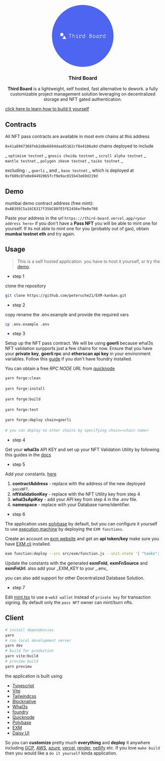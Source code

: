 <p align="center">
    <img src="./src/assets/vector/default.svg" height="200" style="border-radius:50%">
</p>
<div align="center">
  <h3 align="center">
  Third Board
  </h3>
</div>

<div align="center">

**Third Board** is a lightweight, self hosted, fast alternative to dework. a fully customizable project management solution leveraging on decentralized storage and NFT gated authentication.

</div>

[click here to learn how to build it yourself](https://mirror.xyz/anyaogu.eth/Pf__G5CTqExqXYpbrjQcUfr6mMiJaDf1GCGMAn7TWro)

## Contracts

All NFT pass contracts are available in most evm chains at this address

`0x41a8947368feb2d8e6694daa05162cf8e4106a9d`
chains deployed to include

_ `optimism testnet` _ `gnosis choida testnet` _ `scroll alpha testnet` _ `mantle testnet` _ `polygon zkevm testnet` _ `taiko testnet` \_

excluding : _ `goerli` _ and _ `base testnet` _ which is deployed at `0xf609c8fe0e04492065fcf9e9ac015b43e69d219d`

## Demo

mumbai demo contract address (free mint): `0xAB395C5a16C6317f35bC88fE5fE2456ef9e0e708`

Paste your address in the url `https:://third-board.vercel.app/<your address here>`
if you don't have a **Pass NFT** you will be able to mint one for yourself.
If its not able to mint one for you (probably out of gas), obtain **mumbai testnet eth** and try again.

## Usage

> This is a self hosted application.
> you have to host it yourself, or try the [demo](https://third-board.vercel.app).

- step 1

clone the repository

```sh
git clone https://github.com/peteruche21/EXM-kanban.git
```

- step 2

copy rename the .env.example and provide the required vars

```sh
cp .env.example .env
```

- step 3

Setup up the NFT pass contract.
We will be using **goerli** because whal3s NFT validation surpports just a few chains for now.
Ensure that you have your **private key**, **goerli rpc** and **etherscan api key** in your environment variables.
Follow this [guide](https://book.getfoundry.sh/getting-started/installation) if you don't have foundry installed.

You can obtain a free _RPC NODE URL_ from [quicknode](https://www.quicknode.com/)

```sh
yarn forge:clean

yarn forge:install

yarn forge:build

yarn forge:test

yarn forge:deploy chain=goerli

# you can deploy to other chains by specifying chain=<chain name>
```

- step 4

Get your **whal3s** API KEY and set up your NFT Validation Utility by following this guides in the [docs](https://docs.whal3s.xyz/)

- step 5

Add your constants. [here](./src/constants/index.ts)

1. **contractAddress** - replace with the address of the new deployed `passNFT`.
2. **nftValidationKey** - replace with the NFT Utility key from step 4
3. **whal3sApiKey** - add your API key from step 4 in the _.env_ file.
4. **namespace** - replace with your Database name/identifier.

- step 6

The application uses [polybase](https://polybase.xyz) by default, but you can configure it yourself to use [execution machine](https://exm.dev)
by deploying the `EXM functions`.

Create an account on [exm website](https://exm.dev) and get an **api token/key** make sure you have [EXM cli](https://docs.exm.dev/cli/introduction) installed.

```sh
exm function:deploy --src src/exm/function.js --init-state '{ "tasks": [], "archive": [], "projects": [] }' --token <your exm api token/key here>

```

Update the constants with the generated **exmFnId**, **exmFnSource** and **exmFnUrl**.
also add your _EXM_KEY to your _.env\_

you can also add support for other Decentralized Database Solution.

- step 7

Edit [mint.tsx](./src/views/Mint.tsx) to use a `web3 wallet` instead of `private key` for transaction signing. By default only the `pass NFT` owner can mint/burn nfts.

## Client

```sh
# install dependencies
yarn
# run local development server
yarn dev
# build for production
yarn vite:build
# preview build
yarn preview
```

the application is built using:

- [Typescript](https://www.typescriptlang.org/)
- [Vite](https://vitejs.dev/)
- [Tailwindcss](https://tailwindcss.com)
- [Blocknative](https://onboard.blocknative.com/)
- [Whal3s](https://whal3s.xyz)
- [foundry](https://book.getfoundry.sh/)
- [Quicknode](https://www.quicknode.com)
- [Polybase](https://polybase.xyz)
- [EXM](https://exm.dev)
- [Daisy UI](https://daisyui.com)

So you can **customize** pretty much **everything** and **deploy** it anywhere including [GCP](https://cloud.google.com), [AWS](https://aws.amazon.com), [azure](https://azure.microsoft.com), [vercel](https://vercel.com/), [render](https://render.com), [netlify](https://www.netlify.com) etc.
If you love `make build` then you would like a `do it yourself` kinda application.
